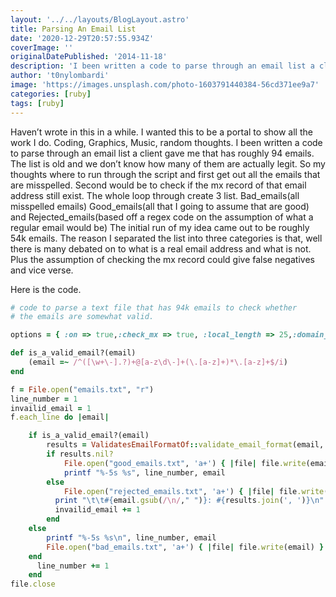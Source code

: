 ```yaml
---
layout: '../../layouts/BlogLayout.astro'
title: Parsing An Email List
date: '2020-12-29T20:57:55.934Z'
coverImage: ''
originalDatePublished: '2014-11-18'
description: 'I been written a code to parse through an email list a client gave me that has roughly 94 emails.'
author: 't0nylombardi'
image: 'https://images.unsplash.com/photo-1603791440384-56cd371ee9a7'
categories: [ruby]
tags: [ruby]
---
```


Haven’t wrote in this in a while. I wanted this to be a portal to show all the work I do. Coding, Graphics, Music, random thoughts. I been written a code to parse through an email list a client gave me that has roughly 94 emails. The list is old and we don’t know how many of them are actually legit. So my thoughts where to run through the script and first get out all the emails that are misspelled. Second would be to check if the mx record of that email address still exist. The whole loop through create 3 list. Bad_emails(all misspelled emails) Good_emails(all that I going to assume that are good) and Rejected_emails(based off a regex code on the assumption of what a regular email would be) The initial run of my idea came out to be roughly 54k emails. The reason I separated the list into three categories is that, well there is many debated on to what is a real email address and what is not. Plus the assumption of checking the mx record could give false negatives and vice verse.

Here is the code.

```ruby
# code to parse a text file that has 94k emails to check whether
# the emails are somewhat valid.

options = { :on => true,:check_mx => true, :local_length => 25,:domain_length => 10 }

def is_a_valid_email?(email)
    (email =~ /^([\w+\-].?)+@[a-z\d\-]+(\.[a-z]+)*\.[a-z]+$/i)
end

f = File.open("emails.txt", "r")
line_number = 1
invailid_email = 1
f.each_line do |email|

    if is_a_valid_email?(email)
        results = ValidatesEmailFormatOf::validate_email_format(email, options)
        if results.nil?
            File.open("good_emails.txt", 'a+') { |file| file.write(email) }
            printf "%-5s %s", line_number, email
        else
            File.open("rejected_emails.txt", 'a+') { |file| file.write(email) }
          print "\t\t#{email.gsub(/\n/," ")}: #{results.join(', ')}\n"
          invailid_email += 1
        end
    else
        printf "%-5s %s\n", line_number, email
        File.open("bad_emails.txt", 'a+') { |file| file.write(email) }
    end
      line_number += 1
    end
file.close
```
